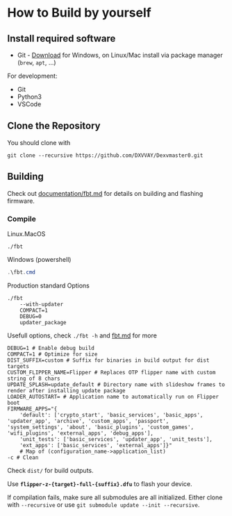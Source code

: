 
# How to Build by yourself

## Install required software

- Git - [Download](https://git-scm.com/downloads) for Windows, on Linux/Mac install via package manager (`brew`, `apt`, ...)

For development:

- Git
- Python3
- VSCode

## Clone the Repository

You should clone with

```shell
git clone --recursive https://github.com/DXVVAY/Dexvmaster0.git
```

## Building

Check out [documentation/fbt.md](fbt.md) for details on building and flashing firmware.

### Compile

Linux.MacOS

```shell
./fbt
```

Windows (powershell)

```powershell
.\fbt.cmd
```

Production standard Options

```shell
./fbt
	--with-updater
	COMPACT=1
	DEBUG=0
	updater_package
```

Usefull options, check `./fbt -h` and [fbt.md](fbt.md) for more

```shell
DEBUG=1 # Enable debug build
COMPACT=1 # Optimize for size
DIST_SUFFIX=custom # Suffix for binaries in build output for dist targets
CUSTOM_FLIPPER_NAME=Flipper # Replaces OTP flipper name with custom string of 8 chars
UPDATE_SPLASH=update_default # Directory name with slideshow frames to render after installing update package
LOADER_AUTOSTART= # Application name to automatically run on Flipper boot
FIRMWARE_APPS="{
	'default': ['crypto_start', 'basic_services', 'basic_apps', 'updater_app', 'archive', 'custom_apps', 'passport', 'system_settings', 'about', 'basic_plugins', 'custom_games', 'wifi_plugins', 'external_apps', 'debug_apps'],
	'unit_tests': ['basic_services', 'updater_app', 'unit_tests'],
	'ext_apps': ['basic_services', 'external_apps']}"
	# Map of (configuration_name->application_list)
-c # Clean
```

Check `dist/` for build outputs.

Use **`flipper-z-{target}-full-{suffix}.dfu`** to flash your device.

If compilation fails, make sure all submodules are all initialized. Either clone with `--recursive` or use `git submodule update --init --recursive`.
